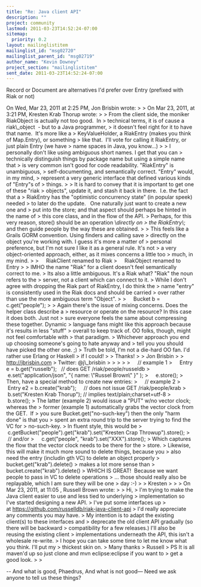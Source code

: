 ```yaml
---
title: "Re: Java client API"
description: ""
project: community
lastmod: 2011-03-23T14:52:24-07:00
sitemap:
  priority: 0.2
layout: mailinglistitem
mailinglist_id: "msg02720"
mailinglist_parent_id: "msg02719"
author_name: "Kevin Downey"
project_section: "mailinglistitem"
sent_date: 2011-03-23T14:52:24-07:00
---
```



Record or Document are alternatives I'd prefer over Entry (prefixed
with Riak or not)

On Wed, Mar 23, 2011 at 2:25 PM, Jon Brisbin  wrote:
&gt;
&gt; On Mar 23, 2011, at 3:21 PM, Kresten Krab Thorup wrote:
&gt;
&gt; From the client side, the moniker RiakObject is actually not too good.  In
&gt; technical terms, it is of cause a riak\\_object  - but to a Java programmer,
&gt; it doesn't feel right for it to have that name.  It's more like a
&gt; KeyValueHolder, a RiakEntry (makes you think of Map.Entry), or something
&gt; like that.  I'll vote for calling it RiakEntry, or just plain Entry (we have
&gt; name spaces in Java, you know...)
&gt;
&gt; I personally don't like using ambiguous short names. I get that you can
&gt; technically distinguish things by package name but using a simple name that
&gt; is very common isn't good for code readability. "RiakEntry" is unambiguous,
&gt; self-documenting, and semantically correct. "Entry" would, in my mind,
&gt; represent a very generic interface that defined various kinds of "Entry"s of
&gt; things.
&gt;
&gt; It is hard to convey that it is important to get one of these "riak
&gt; objects", update it, and stash it back in there.  I.e. the fact that a
&gt; RiakEntry has the "optimistic concurrency state" (in popular speek) needed
&gt; to later do the update.   One naturally just want to create a new one and
&gt; put into the store; and that aspect should perhaps be hinted in the name of
&gt; this core class, and in the flow of the API.
&gt; Perhaps, for this very reason, store() should be an operation \\*directly on
&gt; the RiakEntry\\*; and then guide people by the way these are obtained.
&gt;
&gt; This feels like a Grails GORM convention. Using finders and calling save
&gt; directly on the object you're working with. I guess it's more a matter of
&gt; personal preference, but I'm not sure I like it as a general rule. It's not
&gt; a very object-oriented approach, either, as it mixes concerns a little too
&gt; much, in my mind.
&gt;
&gt;     RiakClient renamed to Riak
&gt;     RiakObject renamed to Entry
&gt;
&gt; IMHO the name "Riak" for a client doesn't feel semantically correct to me.
&gt; Its also a little ambiguous. It's a Riak what? "Riak" the noun refers to the
&gt; server, not a client which can connect to it.
&gt; While I don't agree with dropping the Riak part of RiakEntry, I do think the
&gt; name "entry" is consistently used in the Riak docs and should be carried
&gt; over rather than use the more ambiguous term "Object".
&gt;
&gt;     Bucket b = c.get("people");
&gt;
&gt; Again there's the issue of mixing concerns. Does the helper class describe a
&gt; resource or operate on the resource? In this case it does both. Just not
&gt; sure everyone feels the same about compressing these together. Dynamic
&gt; language fans might like this approach because it's results in less "stuff"
&gt; overall to keep track of. OO folks, though, might not feel comfortable with
&gt; that paradigm.
&gt; Whichever approach you end up choosing someone's going to hate anyway and
&gt; tell you you should have picked the other one. ;)
&gt; Truth be told, I'm not a die-hard OO fan. I'd rather use Erlang or Haskell
&gt; if I could!
&gt;
&gt; Thanks!
&gt;
&gt; Jon Brisbin
&gt;
&gt; http://jbrisbin.com
&gt; Twitter: @j\\_brisbin
&gt;
&gt;
&gt;
&gt;
&gt;     // example 1
&gt;     Entry e = b.get("russelb");   // does GET /riak/people/russeldb
&gt;     e.set("application/json", "{ name: \\"Russel Brown\\" }" );
&gt;     e.store();
&gt; Then, have a special method to create new entries:
&gt;     // example 2
&gt;     Entry e2 = b.create("krab");     // does not issue GET /riak/people/krab
&gt;     b.set("Kresten Krab Thorup"); // implies text/plain;charset=utf-8
&gt;     b.store();
&gt; The latter (example 2) would issue a "PUT" w/no vector clock; whereas the
&gt; former (example 1) automatically grabs the vector clock from the GET.  If
&gt; you sure Bucket.get("no-such-key") then the only "harm done" is that you
&gt; spent an extra round trip to the server trying to find the VC for
&gt; no-such-key.
&gt; In fluent style, this would be
&gt;     c.getBucket("people").get("krab").set("Kresten Crap Throwup").store();
&gt;     // and/or
&gt;     c.get("people", "krab").set("XXX").store();
&gt; Which captures the flow that the vector clock needs to be there for the
&gt; store.
&gt; Likewise, this will make it much more sound to delete things, because you
&gt; also need the entry (includin gth VC) to delete an object properly
&gt; bucket.get("krab").delete()
&gt; makes a lot more sense than
&gt;        bucket.create("krab").delete()
&gt; WHICH IS GREAT!  Because we want people to pass in VC to delete operations
&gt; ... those should really also be replayable, which I am sure they will be one
&gt; day :-)
&gt;
&gt; Kresten
&gt;
&gt;
&gt; On Mar 23, 2011, at 11:05 , Russell Brown wrote:
&gt;
&gt; Hi,
&gt; I'm trying to make the Java client easier to use and less tied to underlying
&gt; implementation so I've started designing a new API.
&gt; I've put some interfaces up
&gt; at https://github.com/russelldb/riak-java-client-api
&gt; I'd really appreciate any comments you may have.
&gt; My intention is to adapt the existing client(s) to these interfaces and
&gt; deprecate the old client API gradually (so there will be backward
&gt; compatibility for a few releases.) I'll also be reusing the existing client
&gt; implementations underneath the API, this isn't a wholesale re-write.
&gt; I hope you can take some time to let me know what you think. I'll put my
&gt; thickest skin on.
&gt; Many thanks
&gt; Russell
&gt; PS It is all maven'd up so just clone and mvn eclipse:eclipse if you want to
&gt; get a good look.
&gt; 
&gt;

-- 
And what is good, Phaedrus,
And what is not good—
Need we ask anyone to tell us these things?

